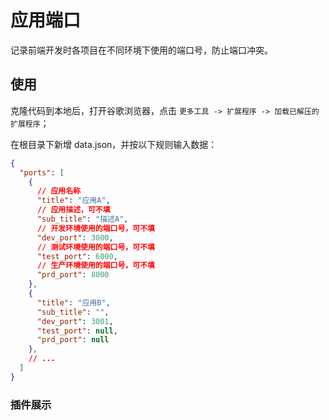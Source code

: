 # 应用端口

记录前端开发时各项目在不同环境下使用的端口号，防止端口冲突。

## 使用

克隆代码到本地后，打开谷歌浏览器，点击 `更多工具 -> 扩展程序 -> 加载已解压的扩展程序`；

在根目录下新增 data.json，并按以下规则输入数据：

```json
{
  "ports": [
    {
      // 应用名称
      "title": "应用A",
      // 应用描述，可不填
      "sub_title": "描述A",
      // 开发环境使用的端口号，可不填
      "dev_port": 3000,
      // 测试环境使用的端口号，可不填
      "test_port": 6000,
      // 生产环境使用的端口号，可不填
      "prd_port": 8000
    },
    {
      "title": "应用B",
      "sub_title": "",
      "dev_port": 3001,
      "test_port": null,
      "prd_port": null
    },
    // ...
  ]
}
```

### 插件展示
